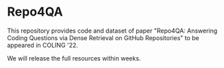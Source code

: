# Repo4QA
This repository provides code and dataset of paper "Repo4QA: Answering Coding Questions via Dense Retrieval on GitHub Repositories" to be appeared in COLING '22.

We will release the full resources within weeks.
